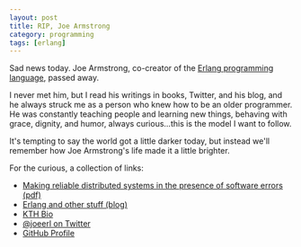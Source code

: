 ```yaml
---
layout: post
title: RIP, Joe Armstrong
category: programming
tags: [erlang]
---
```


Sad news today. Joe Armstrong, co-creator of the [Erlang programming language](https://www.erlang.org/), passed away.

I never met him, but I read his writings in books, Twitter, and his blog, and he always struck me as a person who knew how to be an older programmer. He was constantly teaching people and learning new things, behaving with grace, dignity, and humor, always curious...this is the model I want to follow.

It's tempting to say the world got a little darker today, but instead we'll remember how Joe Armstrong's life made it a little brighter.

For the curious, a collection of links:

* [Making reliable distributed systems in the presence of software errors (pdf)](http://erlang.org/download/armstrong_thesis_2003.pdf)
* [Erlang and other stuff (blog)](https://joearms.github.io/#Index)
* [KTH Bio](https://www.kth.se/profile/jlarm/)
* [@joeerl on Twitter](https://twitter.com/joeerl)
* [GitHub Profile](https://github.com/joearms)
